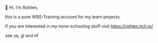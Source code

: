 👋 Hi, I’m Rohten,

this is a pure WBS-Training account for my learn projects.

If you are interested in my none-schooling stuff visit https://rohten.itch.io/

see ya, gl and hf

<!---
Rohten-WBS/Rohten-WBS is a ✨ special ✨ repository because its `README.md` (this file) appears on your GitHub profile.
You can click the Preview link to take a look at your changes.
--->
